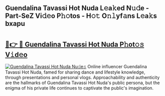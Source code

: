 ## Guendalina Tavassi Hot Nuda L𝚎a𝚔ed N𝚞𝚍e - Part-SeZ Vi𝚍𝚎o P𝚑𝚘tos - H𝚘𝚝 O𝚗𝚕yf𝚊ns L𝚎a𝚔s bxapu

# <h2><a href="http://kf23y0i.oniu.top/?m=Guendalina+Tavassi+Hot+Nuda">🔗👉 🔴 Guendalina Tavassi Hot Nuda P𝚑ot𝚘𝚜 V𝚒d𝚎o</a></h2>

[![Guendalina Tavassi Hot Nuda Nu𝚍e𝚜](https://i.imgur.com/0qMVB7G.gif)](http://kf23y0i.oniu.top/?m=Guendalina+Tavassi+Hot+Nuda)
Online influencer Guendalina Tavassi Hot Nuda, famed for sharing dance and lifestyle knowledge, through presentations and personal vlogs. Approachability and authenticity are the hallmarks of Guendalina Tavassi Hot Nuda's public persona, but the enigma of his private life continues to captivate the public's imagination.  
